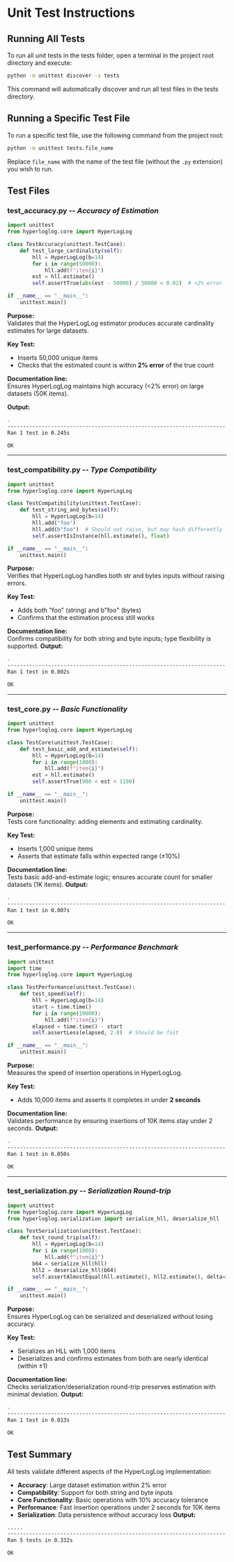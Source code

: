 # Unit Test Instructions

## Running All Tests

To run all unit tests in the tests folder, open a terminal in the project root directory and execute:

```bash
python -m unittest discover -s tests
```

This command will automatically discover and run all test files in the tests directory.

## Running a Specific Test File

To run a specific test file, use the following command from the project root:

```bash
python -m unittest tests.file_name
```

Replace `file_name` with the name of the test file (without the `.py` extension) you wish to run.

## Test Files

### test_accuracy.py -- *Accuracy of Estimation*
```python
import unittest
from hyperloglog.core import HyperLogLog

class TestAccuracy(unittest.TestCase):
    def test_large_cardinality(self):
        hll = HyperLogLog(b=14)
        for i in range(50000):
            hll.add(f"item{i}")
        est = hll.estimate()
        self.assertTrue(abs(est - 50000) / 50000 < 0.02)  # <2% error

if __name__ == "__main__":
    unittest.main()

```

**Purpose:**  
Validates that the HyperLogLog estimator produces accurate cardinality estimates for large datasets.

**Key Test:**
- Inserts 50,000 unique items
- Checks that the estimated count is within **2% error** of the true count

**Documentation line:**  
Ensures HyperLogLog maintains high accuracy (<2% error) on large datasets (50K items).

**Output:**
```bash
.
----------------------------------------------------------------------
Ran 1 test in 0.245s

OK
```

---

### test_compatibility.py -- *Type Compatibility*
```python
import unittest
from hyperloglog.core import HyperLogLog

class TestCompatibility(unittest.TestCase):
    def test_string_and_bytes(self):
        hll = HyperLogLog(b=14)
        hll.add("foo")
        hll.add(b"foo")  # Should not raise, but may hash differently
        self.assertIsInstance(hll.estimate(), float)

if __name__ == "__main__":
    unittest.main()
```

**Purpose:**  
Verifies that HyperLogLog handles both str and bytes inputs without raising errors.

**Key Test:**
- Adds both "foo" (string) and b"foo" (bytes)
- Confirms that the estimation process still works

**Documentation line:**  
Confirms compatibility for both string and byte inputs; type flexibility is supported.
**Output:**
```bash
.
----------------------------------------------------------------------
Ran 1 test in 0.002s

OK
```

---

### test_core.py -- *Basic Functionality*
```python
import unittest
from hyperloglog.core import HyperLogLog

class TestCore(unittest.TestCase):
    def test_basic_add_and_estimate(self):
        hll = HyperLogLog(b=14)
        for i in range(1000):
            hll.add(f"item{i}")
        est = hll.estimate()
        self.assertTrue(900 < est < 1100)

if __name__ == "__main__":
    unittest.main()
```

**Purpose:**  
Tests core functionality: adding elements and estimating cardinality.

**Key Test:**
- Inserts 1,000 unique items
- Asserts that estimate falls within expected range (±10%)

**Documentation line:**  
Tests basic add-and-estimate logic; ensures accurate count for smaller datasets (1K items).
**Output:**
```bash
.
----------------------------------------------------------------------
Ran 1 test in 0.007s

OK
```

---

### test_performance.py -- *Performance Benchmark*
```python
import unittest
import time
from hyperloglog.core import HyperLogLog

class TestPerformance(unittest.TestCase):
    def test_speed(self):
        hll = HyperLogLog(b=14)
        start = time.time()
        for i in range(10000):
            hll.add(f"item{i}")
        elapsed = time.time() - start
        self.assertLess(elapsed, 2.0)  # Should be fast

if __name__ == "__main__":
    unittest.main()
```

**Purpose:**  
Measures the speed of insertion operations in HyperLogLog.

**Key Test:**
- Adds 10,000 items and asserts it completes in under **2 seconds**

**Documentation line:**  
Validates performance by ensuring insertions of 10K items stay under 2 seconds.
**Output:**
```bash
.
----------------------------------------------------------------------
Ran 1 test in 0.050s

OK
```

---

### test_serialization.py -- *Serialization Round-trip*
```python
import unittest
from hyperloglog.core import HyperLogLog
from hyperloglog.serialization import serialize_hll, deserialize_hll

class TestSerialization(unittest.TestCase):
    def test_round_trip(self):
        hll = HyperLogLog(b=14)
        for i in range(1000):
            hll.add(f"item{i}")
        b64 = serialize_hll(hll)
        hll2 = deserialize_hll(b64)
        self.assertAlmostEqual(hll.estimate(), hll2.estimate(), delta=1)

if __name__ == "__main__":
    unittest.main()
```

**Purpose:**  
Ensures HyperLogLog can be serialized and deserialized without losing accuracy.

**Key Test:**
- Serializes an HLL with 1,000 items
- Deserializes and confirms estimates from both are nearly identical (within ±1)

**Documentation line:**  
Checks serialization/deserialization round-trip preserves estimation with minimal deviation.
**Output:**
```bash
.
----------------------------------------------------------------------
Ran 1 test in 0.013s

OK
```

## Test Summary

All tests validate different aspects of the HyperLogLog implementation:
- **Accuracy**: Large dataset estimation within 2% error
- **Compatibility**: Support for both string and byte inputs
- **Core Functionality**: Basic operations with 10% accuracy tolerance
- **Performance**: Fast insertion operations under 2 seconds for 10K items
- **Serialization**: Data persistence without accuracy loss
**Output:**
```bash
.....
----------------------------------------------------------------------
Ran 5 tests in 0.332s

OK
```
